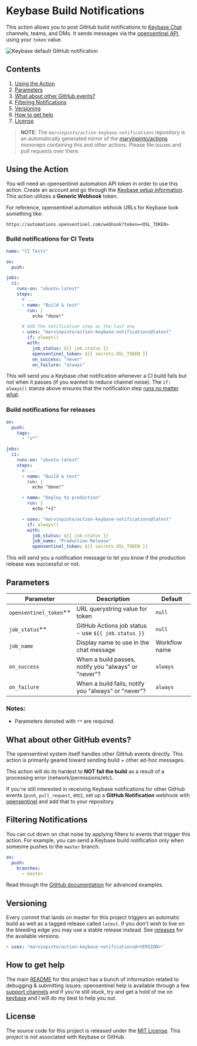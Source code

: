 # Keybase Build Notifications

This action allows you to post GitHub build notifications to [Keybase Chat](https://keybase.io/blog/keybase-chat) channels, teams, and DMs. It sends messages via the [opensentinel API](https://www.opensentinel.com), using your `token` value.

![Keybase default GitHub notification](images/keybase-gh-notification-example.png)

## Contents

1. [Using the Action](#using-the-action)
1. [Parameters](#parameters)
1. [What about other GitHub events?](#what-about-other-github-events)
1. [Filtering Notifications](#filtering-notifications)
1. [Versioning](#versioning)
1. [How to get help](#how-to-get-help)
1. [License](#license)

> **NOTE**: The `marvinpinto/action-keybase-notifications` repository is an automatically generated mirror of the [marvinpinto/actions](https://github.com/marvinpinto/actions) monorepo containing this and other actions. Please file issues and pull requests over there.

## Using the Action

You will need an opensentinel automation API token in order to use this action. Create an account and go through the [Keybase setup information](https://www.opensentinel.com/docs/integrations/keybase). This action utilizes a **Generic Webhook** token.

For reference, opensentinel automation wbhook URLs for Keybase look something like:

```text
https://automations.opensentinel.com/webhook?token=<OSL_TOKEN>
```

### Build notifications for CI Tests

```yaml
name: "CI Tests"

on:
  push:

jobs:
  ci:
    runs-on: "ubuntu-latest"
    steps:
      # ...
      - name: "Build & test"
        run: |
          echo "done!"

      # Add the notification step as the last one
      - uses: "marvinpinto/action-keybase-notifications@latest"
        if: always()
        with:
          job_status: ${{ job.status }}
          opensentinel_token: ${{ secrets.OSL_TOKEN }}
          on_success: "never"
          on_failure: "always"
```

This will send you a Keybase chat notification whenever a CI build fails but not when it passes (if you wanted to reduce channel noise). The `if: always()` stanza above ensures that the notification step [runs no matter what](https://help.github.com/en/actions/automating-your-workflow-with-github-actions/contexts-and-expression-syntax-for-github-actions#job-status-check-functions).

### Build notifications for releases

```yaml
on:
  push:
    tags:
      - "v*"

jobs:
  ci:
    runs-on: "ubuntu-latest"
    steps:
      # ...
      - name: "Build & test"
        run: |
          echo "done!"

      - name: "Deploy to production"
        run: |
          echo "+1"

      - uses: "marvinpinto/action-keybase-notifications@latest"
        if: always()
        with:
          job_status: ${{ job.status }}
          job_name: "Production Release"
          opensentinel_token: ${{ secrets.OSL_TOKEN }}
```

This will send you a notification message to let you know if the production release was successful or not.

## Parameters

| Parameter                | Description                                          | Default       |
| ------------------------ | ---------------------------------------------------- | ------------- |
| `opensentinel_token`\*\* | URL querystring value for token                      | `null`        |
| `job_status`\*\*         | GitHub Actions job status - use `${{ job.status }}`  | `null`        |
| `job_name`               | Display name to use in the chat message              | Workflow name |
| `on_success`             | When a build passes, notify you "always" or "never"? | `always`      |
| `on_failure`             | When a build fails, notify you "always" or "never"?  | `always`      |

### Notes:

- Parameters denoted with `**` are required.

## What about other GitHub events?

The opensentinel system itself handles other GitHub events directly. This action is primarily geared toward sending build + other ad-hoc messages.

This action will do its hardest to **NOT fail the build** as a result of a processing error (network/permissions/etc).

If you're still interested in receiving Keybase notifications for other GitHub events (`push`, `pull_request`, etc), set up a **GitHub Notification** webhook with [opensentinel](https://www.opensentinel.com/docs/handlers/github-notification) and add that to your repository.

## Filtering Notifications

You can cut down on chat noise by applying filters to events that trigger this action. For example, you can send a Keybase build notification only when someone pushes to the `master` branch.

```yaml
on:
  push:
    branches:
      - master
```

Read through the [GitHub documentation](https://help.github.com/en/articles/workflow-syntax-for-github-actions) for advanced examples.

## Versioning

Every commit that lands on master for this project triggers an automatic build as well as a tagged release called `latest`. If you don't wish to live on the bleeding edge you may use a stable release instead. See [releases](../../releases/latest) for the available versions.

```yaml
- uses: "marvinpinto/action-keybase-notifications@<VERSION>"
```

## How to get help

The main [README](https://github.com/marvinpinto/actions/blob/master/README.md) for this project has a bunch of information related to debugging & submitting issues. opensentinel help is available through a few [support channels](https://www.opensentinel.com/docs/general/contact) and if you're still stuck, try and get a hold of me on [keybase](https://keybase.io/marvinpinto) and I will do my best to help you out.

## License

The source code for this project is released under the [MIT License](/LICENSE). This project is not associated with Keybase or GitHub.
